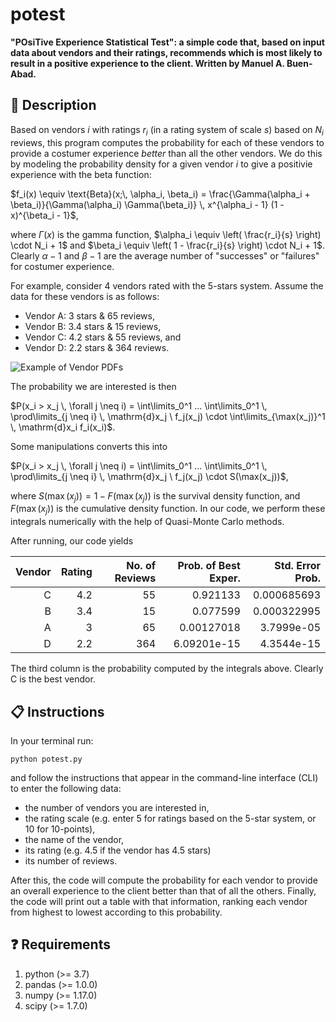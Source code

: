 # potest

**"POsiTive Experience Statistical Test": a simple code that, based on input data about vendors and their ratings, recommends which is most likely to result in a positive experience to the client.
Written by Manuel A. Buen-Abad.**

📄 Description
-----------------------------------------

Based on vendors $i$ with ratings $r_i$ (in a rating system of scale $s$) based on $N_i$ reviews, this program computes the probability for each of these vendors to provide a costumer experience _better_ than all the other vendors.
We do this by modeling the probability density for a given vendor $i$ to give a positivie experience with the beta function:

$f_i(x) \equiv \text{Beta}(x;\, \alpha_i, \beta_i) = \frac{\Gamma(\alpha_i + \beta_i)}{\Gamma(\alpha_i) \Gamma(\beta_i)} \, x^{\alpha_i - 1} (1 - x)^{\beta_i - 1}$,

where $\Gamma(x)$ is the gamma function, $\alpha_i \equiv \left( \frac{r_i}{s} \right) \cdot N_i + 1$ and $\beta_i \equiv \left( 1 - \frac{r_i}{s} \right) \cdot N_i + 1$.
Clearly $\alpha-1$ and $\beta-1$ are the average number of "successes" or "failures" for costumer experience.

For example, consider 4 vendors rated with the 5-stars system.
Assume the data for these vendors is as follows:
- Vendor A: 3 stars & 65 reviews,
- Vendor B: 3.4 stars & 15 reviews,
- Vendor C: 4.2 stars & 55 reviews, and
- Vendor D: 2.2 stars & 364 reviews.

![Example of Vendor PDFs](./figures/vendor_pdf.png)

The probability we are interested is then

$P(x_i > x_j \, \forall j \neq i) = \int\limits_0^1 ... \int\limits_0^1 \, \prod\limits_{j \neq i} \, \mathrm{d}x_j \ f_j(x_j) \cdot \int\limits_{\max(x_j)}^1 \, \mathrm{d}x_i f_i(x_i)$.

Some manipulations converts this into

$P(x_i > x_j \, \forall j \neq i) = \int\limits_0^1 ... \int\limits_0^1 \, \prod\limits_{j \neq i} \, \mathrm{d}x_j \ f_j(x_j) \cdot S(\max(x_j))$,

where $S(\max(x_j)) = 1 - F(\max(x_j))$ is the survival density function, and $F(\max(x_j))$ is the cumulative density function.
In our code, we perform these integrals numerically with the help of Quasi-Monte Carlo methods.

After running, our code yields

| Vendor | Rating | No. of Reviews | Prob. of Best Exper. | Std. Error Prob. |
| -----: | -----: | -------------: | -------------------: | ---------------: |
|      C |    4.2 |             55 |             0.921133 |      0.000685693 |
|      B |    3.4 |             15 |             0.077599 |      0.000322995 |
|      A |      3 |             65 |           0.00127018 |       3.7999e-05 |
|      D |    2.2 |            364 |          6.09201e-15 |       4.3544e-15 |

The third column is the probability computed by the integrals above.
Clearly C is the best vendor.


📋 Instructions
-----------------------------------------

In your terminal run:

`python potest.py`

and follow the instructions that appear in the command-line interface (CLI) to enter the following data:

- the number of vendors you are interested in,
- the rating scale (e.g. enter 5 for ratings based on the 5-star system, or 10 for 10-points),
- the name of the vendor,
- its rating (e.g. 4.5 if the vendor has 4.5 stars)
- its number of reviews.

After this, the code will compute the probability for each vendor to provide an overall experience to the client better than that of all the others.
Finally, the code will print out a table with that information, ranking each vendor from highest to lowest according to this probability.


❓ Requirements
-----------------------------------------

1. python (>= 3.7)
2. pandas (>= 1.0.0)
3. numpy (>= 1.17.0)
4. scipy (>= 1.7.0)